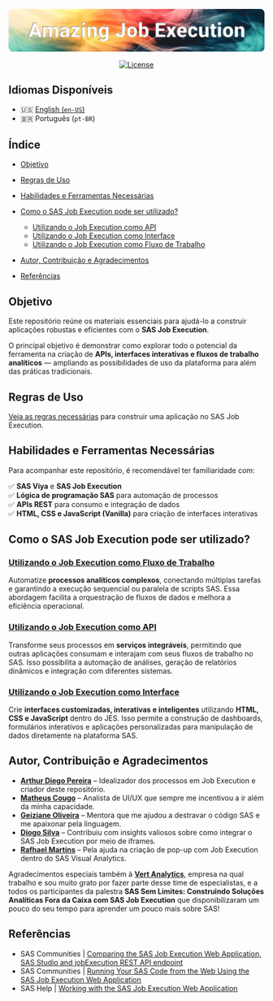 ![Banner](/images/Amazing%20Job%20Execution.png)
<div align="center">

[![License](https://img.shields.io/github/license/artYYDP/Amazing-SAS-JobExec?style=flat-square)](LICENSE)

</div>

## Idiomas Disponíveis

- 🇺🇸 [English (`en-US`)](/README.md)
- 🇧🇷 Português (`pt-BR`)

## Índice

- [Objetivo](#objetivo)
- [Regras de Uso](#regras-de-uso)
- [Habilidades e Ferramentas Necessárias](#habilidades-e-ferramentas-necessárias)
- [Como o SAS Job Execution pode ser utilizado?](#como-o-sas-job-execution-pode-ser-utilizado)
  - [Utilizando o Job Execution como API](#utilizando-o-job-execution-como-api)
  - [Utilizando o Job Execution como Interface](#utilizando-o-job-execution-como-interface)
  - [Utilizando o Job Execution como Fluxo de Trabalho](#utilizando-o-job-execution-como-fluxo-de-trabalho)

- [Autor, Contribuição e Agradecimentos](#autor-contribuição-e-agradecimentos)
- [Referências](#referências)

## Objetivo

Este repositório reúne os materiais essenciais para ajudá-lo a construir aplicações robustas e eficientes com o **SAS Job Execution**.

O principal objetivo é demonstrar como explorar todo o potencial da ferramenta na criação de **APIs, interfaces interativas e fluxos de trabalho analíticos** — ampliando as possibilidades de uso da plataforma para além das práticas tradicionais.

## Regras de Uso

[Veja as regras necessárias](/languages/pt-BR/RULES.md) para construir uma aplicação no SAS Job Execution.

## Habilidades e Ferramentas Necessárias

Para acompanhar este repositório, é recomendável ter familiaridade com:

✅ **SAS Viya** e **SAS Job Execution**</br>
✅ **Lógica de programação SAS** para automação de processos</br>
✅ **APIs REST** para consumo e integração de dados</br>
✅ **HTML, CSS e JavaScript (Vanilla)** para criação de interfaces interativas

## Como o SAS Job Execution pode ser utilizado?

### [Utilizando o Job Execution como Fluxo de Trabalho](/languages/pt-BR/topicos/jobexec-como-fluxo.md)

Automatize **processos analíticos complexos**, conectando múltiplas tarefas e garantindo a execução sequencial ou paralela de scripts SAS. Essa abordagem facilita a orquestração de fluxos de dados e melhora a eficiência operacional.

### [Utilizando o Job Execution como API](/languages/pt-BR/topicos/jobexec-como-api.md)

Transforme seus processos em **serviços integráveis**, permitindo que outras aplicações consumam e interajam com seus fluxos de trabalho no SAS. Isso possibilita a automação de análises, geração de relatórios dinâmicos e integração com diferentes sistemas.

### [Utilizando o Job Execution como Interface](/languages/pt-BR/topicos/jobexec-como-interface.md)

Crie **interfaces customizadas, interativas e inteligentes** utilizando **HTML, CSS e JavaScript** dentro do JES. Isso permite a construção de dashboards, formulários interativos e aplicações personalizadas para manipulação de dados diretamente na plataforma SAS.

## Autor, Contribuição e Agradecimentos

- [**Arthur Diego Pereira**](https://www.linkedin.com/in/arthurdiegopereira/) – Idealizador dos processos em Job Execution e criador deste repositório.
- [**Matheus Cougo**](https://www.linkedin.com/in/mdcougo/) – Analista de UI/UX que sempre me incentivou a ir além da minha capacidade.
- [**Geiziane Oliveira**](https://www.linkedin.com/in/geiziane-oliveira-0a5882110/) – Mentora que me ajudou a destravar o código SAS e me apaixonar pela linguagem.
- [**Diogo Silva**](https://www.linkedin.com/in/silva-diogo/) – Contribuiu com insights valiosos sobre como integrar o SAS Job Execution por meio de iframes.
- [**Rafhael Martins**](https://www.linkedin.com/in/rafhael-de-oliveira-martins-3bab63138/) – Pela ajuda na criação de pop-up com Job Execution dentro do SAS Visual Analytics.

Agradecimentos especiais também à [**Vert Analytics**](https://www.vertanalytics.com.br), empresa na qual trabalho e sou muito grato por fazer parte desse time de especialistas, e a todos os participantes da palestra **SAS Sem Limites: Construindo Soluções Analíticas Fora da Caixa com SAS Job Execution** que disponibilizaram um pouco do seu tempo para aprender um pouco mais sobre SAS!

## Referências

- SAS Communities | [Comparing the SAS Job Execution Web Application, SAS Studio and jobExecution REST API endpoint](https://communities.sas.com/t5/SAS-Communities-Library/Comparing-the-SAS-Job-Execution-Web-Application-SAS-Studio-and/ta-p/966761)
- SAS Communities | [Running Your SAS Code from the Web Using the SAS Job Execution Web Application](https://communities.sas.com/t5/SAS-Communities-Library/Running-Your-SAS-Code-from-the-Web-Using-the-SAS-Job-Execution/ta-p/666202)
- SAS Help | [Working with the SAS Job Execution Web Application](https://documentation.sas.com/doc/en/jobexeccdc/v_004/jobexecug/p1gukmrin5zv1mn1rvb6afi57b88.htm)

<!--
> [!NOTE]
> Useful information that users should know, even when skimming content.

> [!TIP]
> Helpful advice for doing things better or more easily.

> [!IMPORTANT]
> Key information users need to know to achieve their goal.

> [!WARNING]
> Urgent info that needs immediate user attention to avoid problems.

> [!CAUTION]
> Advises about risks or negative outcomes of certain actions.
-->